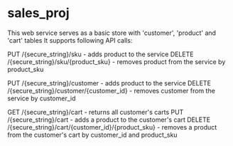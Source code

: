 # sales_proj
This web service serves as a basic store with 'customer', 'product' and 'cart' tables
It supports following API calls:

PUT /{secure_string}/sku -                                  adds product to the service
DELETE /{secure_string}/sku/{product_sku} -                 removes product from the service by product_sku

PUT /{secure_string}/customer -                             adds product to the service
DELETE /{secure_string}/customer/{customer_id} -            removes customer from the service by customer_id

GET /{secure_string}/cart -                                 returns all customer's carts
PUT /{secure_string}/cart -                                 adds a product to the customer's cart
DELETE /{secure_string}/cart/{customer_id}/{product_sku} -  removes a product from the customer's cart
                                                            by customer_id and product_sku

